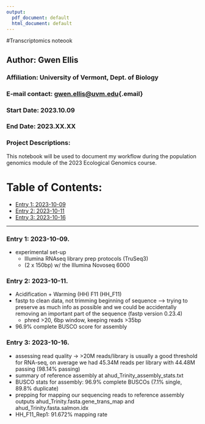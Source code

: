 ```yaml
---
output:
  pdf_document: default
  html_document: default
---
```

#Transcriptomics noteook

## Author: Gwen Ellis

### Affiliation: University of Vermont, Dept. of Biology

### E-mail contact: [gwen.ellis\@uvm.edu](mailto:gwen.ellis@uvm.edu){.email}

### Start Date: 2023.10.09

### End Date: 2023.XX.XX

### Project Descriptions:

This notebook will be used to document my workflow during the population genomics module of the 2023 Ecological Genomics course.

# Table of Contents:

-   [Entry 1: 2023-10-09](#id-section1)
-   [Entry 2: 2023-10-11](#id-section2)
-   [Entry 3: 2023-10-16](#id-section3)


------    
<div id='id-section1'/>   


### Entry 1: 2023-10-09. 
- experimental set-up
   - Illumina RNAseq library prep protocols (TruSeq3)
   - (2 x 150bp) w/ the Illumina Novoseq 6000




<div id='id-section2'/>   


### Entry 2: 2023-10-11.  
- Acidification + Warming (HH)	F11  (HH_F11)
- fastp to clean data, not trimming beginning of sequence --> trying to preserve as much info as possible and we could be accidentally removing an important part of the sequence (fastp version 0.23.4)
  - phred >20, 6bp window, keeping reads >35bp
- 96.9% complete BUSCO score for assembly
<div id='id-section2'/>   


### Entry 3: 2023-10-16.  
- assessing read quality -> >20M reads/library is usually a good threshold for RNA-seq, on average we had 45.34M reads per library with 44.48M passing (98.14% passing)
- summary of reference assembly at ahud_Trinity_assembly_stats.txt
- BUSCO stats for assembly: 96.9% complete BUSCOs (7.1% single, 89.8% duplicate)
- prepping for mapping our sequencing reads to reference assembly outputs ahud_Trinity.fasta.gene_trans_map and ahud_Trinity.fasta.salmon.idx
- HH_F11_Rep1: 91.672% mapping rate

